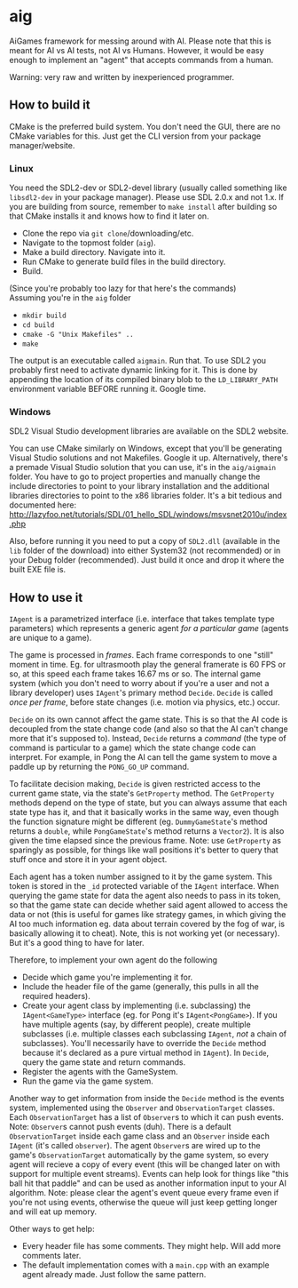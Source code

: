 # aig
AiGames framework for messing around with AI.
Please note that this is meant for AI vs AI tests, not AI vs Humans. However, it would be easy enough to implement an "agent" that accepts commands from a human.

Warning: very raw and written by inexperienced programmer.


## How to build it
CMake is the preferred build system. You don't need the GUI, there are no CMake variables for this. Just get the CLI version from your package manager/website.
### Linux
You need the SDL2-dev or SDL2-devel library (usually called something like `libsdl2-dev` in your package manager). Please use SDL 2.0.x and not 1.x.
If you are building from source, remember to `make install` after building so that CMake installs it and knows how to find it later on.

* Clone the repo via `git clone`/downloading/etc.
* Navigate to the topmost folder (`aig`).
* Make a build directory. Navigate into it.
* Run CMake to generate build files in the build directory.
* Build.

(Since you're probably too lazy for that here's the commands) <br>
Assuming you're in the `aig` folder
* `mkdir build`
* `cd build`
* `cmake -G "Unix Makefiles" ..`
* `make`

The output is an executable called `aigmain`. Run that. To use SDL2 you probably first need to activate dynamic linking for it. This is done by appending the location of its compiled binary blob to the `LD_LIBRARY_PATH`
environment variable BEFORE running it. Google time.
### Windows
SDL2 Visual Studio development libraries are available on the SDL2 website.

You can use CMake similarly on Windows, except that you'll be generating Visual Studio solutions and not Makefiles. Google it up.
Alternatively, there's a premade Visual Studio solution that you can use, it's in the `aig/aigmain` folder. You have to go to project properties and manually change the include directories to point to your library installation and the additional libraries directories to point to the x86 libraries folder. It's a bit tedious and documented here: http://lazyfoo.net/tutorials/SDL/01_hello_SDL/windows/msvsnet2010u/index.php

Also, before running it you need to put a copy of `SDL2.dll` (available in the `lib` folder of the download) into either System32 (not recommended) or in your Debug folder (recommended). Just build it once and drop it where the built EXE file is.

## How to use it
`IAgent` is a parametrized interface (i.e. interface that takes template type parameters) which represents a generic agent _for a particular game_ (agents are unique to a game). 

The game is processed in _frames_. Each frame corresponds to one "still" moment in time. Eg. for ultrasmooth play the general framerate is 60 FPS or so, at this speed each frame takes 16.67 ms or so. The internal game system (which you don't need to worry about if you're a user and not a library developer) uses `IAgent`'s primary method `Decide`. `Decide` is called _once per frame_, before state changes (i.e. motion via physics, etc.) occur. 

`Decide` on its own cannot affect the game state. This is so that the AI code is decoupled from the state change code (and also so that the AI can't change more that it's supposed to). Instead, `Decide` returns a _command_ (the type of command is particular to a game) which the state change code can interpret. For example, in Pong the AI can tell the game system to move a paddle up by returning the `PONG_GO_UP` command. 

To facilitate decision making, `Decide` is given restricted access to the current game state, via the state's `GetProperty` method. The `GetProperty` methods depend on the type of state, but you can always assume that each state type has it, and that it basically works in the same way, even though the function signature might be different (eg. `DummyGameState`'s method returns a `double`, while `PongGameState`'s method returns a `Vector2`). It is also given the time elapsed since the previous frame. Note: use `GetProperty` as sparingly as possible, for things like wall positions it's better to query that stuff once and store it in your agent object.

Each agent has a token number assigned to it by the game system. This token is stored in the `_id` protected variable of the `IAgent` interface. When querying the game state for data the agent also needs to pass in its token, so that the game state can decide whether said agent allowed to access the data or not (this is useful for games like strategy games, in which giving the AI too much information eg. data about terrain covered by the fog of war, is basically allowing it to cheat). Note, this is not working yet (or necessary). But it's a good thing to have for later.

Therefore, to implement your own agent do the following
* Decide which game you're implementing it for.
* Include the header file of the game (generally, this pulls in all the required headers).
* Create your agent class by implementing (i.e. subclassing) the `IAgent<GameType>` interface (eg. for Pong it's `IAgent<PongGame>`). If you have multiple agents (say, by different people), create multiple subclasses (i.e. multiple classes each subclassing `IAgent`, _not_ a chain of subclasses). You'll necessarily have to override the `Decide` method because it's declared as a pure virtual method in `IAgent`). In `Decide`, query the game state and return commands.
* Register the agents with the GameSystem.
* Run the game via the game system.

Another way to get information from inside the `Decide` method is the events system, implemented using the `Observer` and `ObservationTarget` classes. Each `ObservationTarget` has a list of `Observer`s to which it can push events. Note: `Observer`s cannot push events (duh). There is a default `ObservationTarget` inside each game class and an `Observer` inside each `IAgent` (it's called `observer`). The agent `Observer`s are wired up to the game's `ObservationTarget` automatically by the game system, so every agent will recieve a copy of every event (this will be changed later on with support for multiple event streams). Events can help look for things like "this ball hit that paddle" and can be used as another information input to your AI algorithm. Note: please clear the agent's event queue every frame even if you're not using events, otherwise the queue will just keep getting longer and will eat up memory.

Other ways to get help:

* Every header file has some comments. They might help. Will add more comments later.
* The default implementation comes with a `main.cpp` with an example agent already made. Just follow the same pattern.